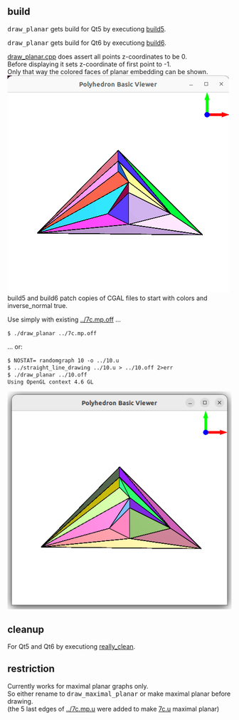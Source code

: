 ## build

<kbd>draw\_planar</kbd> gets build for Qt5 by executiong [build5](build5).

<kbd>draw\_planar</kbd> gets build for Qt6 by executiong [build6](build6).

[draw_planar.cpp](draw_planar.cpp) does assert all points z-coordinates to be 0.  
Before displaying it sets z-coordinate of first point to -1.  
Only that way the colored faces of planar embedding can be shown.  
![../../res/draw_planar.not_a_plane.anim.gif](../../res/draw_planar.not_a_plane.anim.gif)  
build5 and build6 patch copies of CGAL files to start with colors and inverse_normal true.  

Use simply with existing [../7c.mp.off](../7c.mp.off) …
```
$ ./draw_planar ../7c.mp.off
```

… or:
```
$ NOSTAT= randomgraph 10 -o ../10.u
$ ../straight_line_drawing ../10.u > ../10.off 2>err
$ ./draw_planar ../10.off 
Using OpenGL context 4.6 GL
```

![../../res/demo.10.off.png](../../res/demo.10.off.png)

## cleanup

For Qt5 and Qt6  by executiong [really_clean](really_clean).

## restriction

Currently works for maximal planar graphs only.  
So either rename to <kbd>draw_maximal_planar</kbd> or make maximal planar before drawing.  
(the 5 last edges of [../7c.mp.u](../7c.mp.u) were added to make [7c.u](https://gist.github.com/Hermann-SW/123604aaec92bb856112ef2cd2a4585a) maximal planar)
